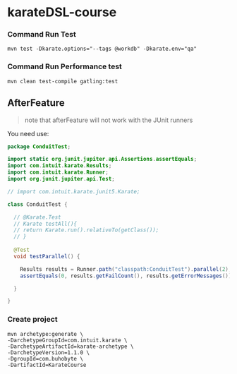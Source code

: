 # karateDSL-course

### Command Run Test

```
mvn test -Dkarate.options="--tags @workdb" -Dkarate.env="qa"
```
### Command Run Performance test

```
mvn clean test-compile gatling:test
```

## AfterFeature

>note that afterFeature will not work with the JUnit runners

You need use:
```java
package ConduitTest;

import static org.junit.jupiter.api.Assertions.assertEquals;
import com.intuit.karate.Results;
import com.intuit.karate.Runner;
import org.junit.jupiter.api.Test;

// import com.intuit.karate.junit5.Karate;

class ConduitTest {

  // @Karate.Test
  // Karate testAll(){
  // return Karate.run().relativeTo(getClass());
  // }
  
  @Test
  void testParallel() {

    Results results = Runner.path("classpath:ConduitTest").parallel(2);
    assertEquals(0, results.getFailCount(), results.getErrorMessages());

  }

}
```

### Create project

```
mvn archetype:generate \
-DarchetypeGroupId=com.intuit.karate \
-DarchetypeArtifactId=karate-archetype \
-DarchetypeVersion=1.1.0 \
-DgroupId=com.buhobyte \
-DartifactId=KarateCourse
```